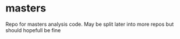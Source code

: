 # masters
Repo for masters analysis code. May be split later into more repos but should hopefull be fine
